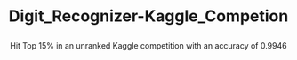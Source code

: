 #  <p align = 'center'> Digit_Recognizer-Kaggle_Competion 
<p align = 'center'> Hit Top 15% in an unranked Kaggle competition with an accuracy of 0.9946 </p>


<p align = 'center'> <src = https://github.com/siddh30/Digit_Recognizer-Kaggle_Competion/blob/main/Leaderboard-2022.png </p>
  
